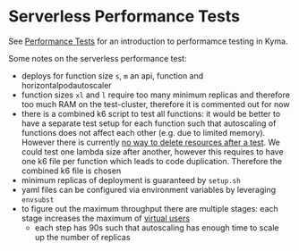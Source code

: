 # Serverless Performance Tests

See [Performance Tests](../../README.md) for an introduction to performamce testing in Kyma.

Some notes on the serverless performance test:

- deploys for function size `s`, `m` an api, function and horizontalpodautoscaler
- function sizes `xl` and `l` require too many minimum replicas and therefore too much RAM on the test-cluster, therefore it is commented out for now
- there is a combined k6 script to test all functions: it would be better to have a separate test setup for each function such that autoscaling of functions does not affect each other (e.g. due to limited memory). However there is currently [no way to delete resources after a test](https://github.com/kyma-project/test-infra/issues/1025). We could test one lambda size after another, however this requires to have one k6 file per function which leads to code duplication. Therefore the combined k6 file is chosen
- minimum replicas of deployment is guaranteed by `setup.sh`
- yaml files can be configured via environment variables by leveraging `envsubst`
- to figure out the maximum throughput there are multiple stages: each stage increases the maximum of [virtual users](https://k6.io/docs/getting-started/running-k6)
  - each step has 90s such that autoscaling has enough time to scale up the number of replicas
